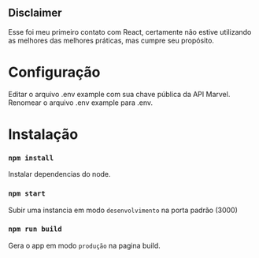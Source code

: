 ## Disclaimer
Esse foi meu primeiro contato com React, certamente não estive utilizando as melhores das melhores práticas,
mas cumpre seu propósito.

# Configuração
Editar o arquivo .env example com sua chave pública da API Marvel.
Renomear o arquivo .env example para .env.

# Instalação

### `npm install`
Instalar dependencias do node.

### `npm start `
Subir uma instancia em modo `desenvolvimento` na porta padrão (3000)

### `npm run build`
Gera o app em modo `produção` na pagina build.




